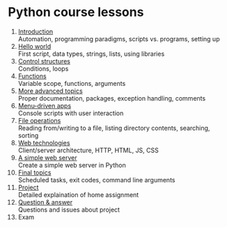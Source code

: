 # Python course lessons

<!--
Learning Outcomes
1. Explain an approach to programming to be able to solve common automation problems, and how scripting languages fit into this approach.
2. Use the scripting language to build desktop/console applications to automate common tasks.
3. Use the scripting language to execute external applications on the installed computer system as well as to schedule tasks to be run at specific intervals.
4. Build basic web applications for remote control of automated tasks.
-->

1. [Introduction](https://github.com/robert-abela/python/blob/master/lessons/01.md)  
Automation, programming paradigms, scripts vs. programs, setting up
1. [Hello world](https://github.com/robert-abela/python/blob/master/lessons/02.md)  
First script, data types, strings, lists, using libraries
1. [Control structures](https://github.com/robert-abela/python/blob/master/lessons/03.md)  
Conditions, loops
1. [Functions](https://github.com/robert-abela/python/blob/master/lessons/04.md)  
Variable scope, functions, arguments
1. [More advanced topics](https://github.com/robert-abela/python/blob/master/lessons/05.md)  
Proper documentation, packages, exception handling, comments
1. [Menu-driven apps](https://github.com/robert-abela/python/blob/master/lessons/06.md)  
Console scripts with user interaction
1. [File operations](https://github.com/robert-abela/python/blob/master/lessons/07.md)  
Reading from/writing to a file, listing directory contents, searching, sorting
1. [Web technologies](https://github.com/robert-abela/python/blob/master/lessons/08.md)  
Client/server architecture, HTTP, HTML, JS, CSS
1. [A simple web server](https://github.com/robert-abela/python/blob/master/lessons/09.md)  
Create a simple web server in Python
1. [Final topics](https://github.com/robert-abela/python/blob/master/lessons/10.md)  
Scheduled tasks, exit codes, command line arguments
1. [Project](https://github.com/robert-abela/python/blob/master/lessons/11.md)  
Detailed explaination of home assignment
1. [Question & answer](https://github.com/robert-abela/python/blob/master/lessons/12.md)  
Questions and issues about project
1. Exam
